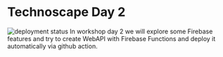 # Technoscape Day 2
![deployment status](https://github.com/mabdulloh/technoscape-day-2/actions/workflows/main.yml/badge.svg?branch=main)
In workshop day 2 we will explore some Firebase features and try to create WebAPI with Firebase Functions and deploy it automatically via github action.
